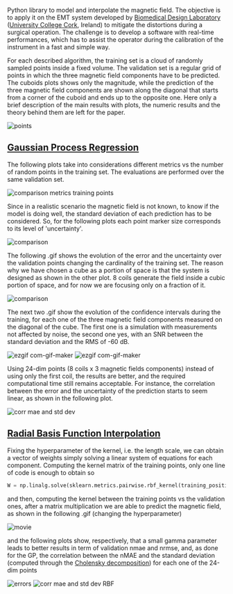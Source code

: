 Python library to model and interpolate the magnetic field. The objective is to apply it on the EMT system developed by [Biomedical Design Laboratory](https://biodesignucc.ie/build/html/index.html) ([University College Cork](https://www.ucc.ie/en/), Ireland) to mitigate the distortions during a surgical operation. The challenge is to develop a software with real-time performances, which has to assist the operator during the calibration of the instrument in a fast and simple way.

For each described algorithm, the training set is a cloud of randomly sampled points inside a fixed volume. The validation set is a regular grid of points in which the three magnetic field components have to be predicted. The cuboids plots shows only the magnitude, while the prediction of the three magnetic field components are shown along the diagonal that starts from a corner of the cuboid and ends up to the opposite one. Here only a brief description of the main results with plots, the numeric results and the theory behind them are left for the paper. 

![points](https://user-images.githubusercontent.com/62892813/154316415-648a3016-045c-4fa8-8f53-236be1a13eec.png)

## [Gaussian Process Regression](https://scikit-learn.org/stable/modules/generated/sklearn.gaussian_process.GaussianProcessRegressor.html)
The following plots take into considerations different metrics vs the number of random points in the training set. The evaluations are performed over the same validation set. 

![comparison metrics training points](https://user-images.githubusercontent.com/62892813/154314397-1cc4b624-e564-4948-8562-c452c58b062f.png)

Since in a realistic scenario the magnetic field is not known, to know if the model is doing well, the standard deviation of each prediction has to be considered. So, for the following plots each point marker size corresponds to its level of 'uncertainty'.

![comparison](https://user-images.githubusercontent.com/62892813/154316745-767108df-9d21-463b-a3ab-5c57708b1935.png)

The following .gif shows the evolution of the error and the uncertainty over the validation points changing the cardinality of the training set. The reason why we have chosen a cube as a portion of space is that the system is designed as shown in the other plot. 8 coils generate the field inside a cubic portion of space, and for now we are focusing only on a fraction of it.

![comparison](https://user-images.githubusercontent.com/62892813/154314386-9d2d61eb-031f-4a78-9292-9b6344e7d532.gif)

The next two .gif show the evolution of the confidence intervals during the training, for each one of the three magnetic field components measured on the diagonal of the cube. The first one is a simulation with measurements not affected by noise, the second one yes, with an SNR between the standard deviation and the RMS of -60 dB.

![ezgif com-gif-maker](https://user-images.githubusercontent.com/62892813/154541454-aff8b2c4-6218-4c3a-9e4a-2fe8c0c7fc66.gif)
![ezgif com-gif-maker](https://user-images.githubusercontent.com/62892813/154707767-c44c99e3-351c-4730-8800-e2a3f8aec33a.gif)

Using 24-dim points (8 coils x 3 magnetic fields components) instead of using only the first coil, the results are better, and the required computational time still remains acceptable. For instance, the correlation between the error and the uncertainty of the prediction starts to seem linear, as shown in the following plot.

![corr mae and std dev](https://user-images.githubusercontent.com/62892813/156613484-59d23443-7b91-4161-ac6c-1c4b553e494d.png)

## [Radial Basis Function Interpolation](https://en.wikipedia.org/wiki/Radial_basis_function_interpolation)

Fixing the hyperparameter of the kernel, i.e. the length scale, we can obtain a vector of weights simply solving a linear system of equations for each component. Computing the kernel matrix of the training points, only one line of code is enough to obtain so
```Python
W = np.linalg.solve(sklearn.metrics.pairwise.rbf_kernel(training_positions, gamma=gamma), magnetic_field_measurements)
```
and then, computing the kernel between the training points vs the validation ones, after a matrix multiplication we are able to predict the magnetic field, as shown in the following .gif (changing the hyperparameter)

![movie](https://user-images.githubusercontent.com/62892813/156361455-8c8ca59d-6acb-43d6-ae93-d0b00065e34f.gif)

and the following plots show, respectively, that a small gamma parameter leads to better results in term of validation nmae and nrmse, and, as done for the GP, the correlation between the nMAE and the standard deviation (computed through the [Cholensky decomposition](https://stats.stackexchange.com/questions/330185/how-to-calculate-the-standard-deviation-for-a-gaussian-process)) for each one of the 24-dim points

![errors](https://user-images.githubusercontent.com/62892813/156388267-4a6c50bb-9e81-403c-b903-86ccab6eadb0.png)
![corr mae and std dev RBF](https://user-images.githubusercontent.com/62892813/156600120-dcf971cb-ce06-461f-b1f1-899830ac44f8.png)
